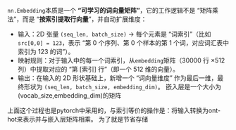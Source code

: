 `nn.Embedding`本质是一个 **“可学习的词向量矩阵”**，它的工作逻辑不是 “矩阵乘法”，而是 “**按索引提取行向量**”，并自动扩展维度：

- 输入：2D 张量 `(seq_len, batch_size)` → 每个元素是 “词索引”（比如`src[0,0] = 123`，表示 “第 0 个序列、第 0 个样本的第 1 个词，对应词汇表中索引为 123 的词”）。
- 映射规则：对于输入中的每一个词索引，从`embedding`矩阵（30000 行 ×512 列）中提取对应的 “第 [索引] 行”（即一个 512 维的向量）。
- 输出：在输入的 2D 形状基础上，新增一个 “词向量维度” 作为最后一维，最终形状为 `(seq_len, batch_size, embedding_dim)`。
嵌入层是一个大小为(vocab_size,embedding_dim)的矩阵


上面这个过程也是pytorch中采用的，与索引等价的操作是：将输入转换为ont-hot来表示并与嵌入层矩阵相乘。
为了就是节省存储